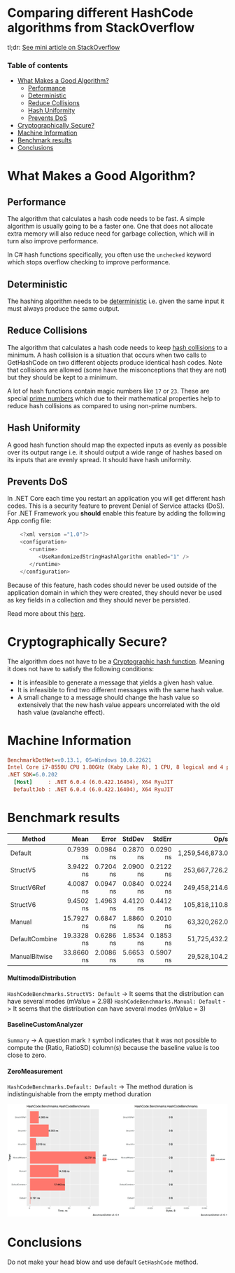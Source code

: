 ﻿# Comparing different HashCode algorithms from StackOverflow

tl;dr: [See mini article on StackOverflow](https://stackoverflow.com/a/56539595)

### Table of contents
- [What Makes a Good Algorithm?](#what-makes-a-good-algorithm)
    * [Performance](#performance)
    * [Deterministic](#deterministic)
    * [Reduce Collisions](#reduce-collisions)
    * [Hash Uniformity](#hash-uniformity)
    * [Prevents DoS](#prevents-dos)
- [Cryptographically Secure?](#cryptographically-secure)
- [Machine Information](#machine-information)
- [Benchmark results](#benchmark-results)
- [Conclusions](#conclusions)

<a name="what-makes-a-good-algorithm"></a>
# What Makes a Good Algorithm?

<a name="performance"></a>
## Performance
The algorithm that calculates a hash code needs to be fast. A simple algorithm is usually going to be a faster one. One that does not allocate extra memory will also reduce need for garbage collection, which will in turn also improve performance.

In C# hash functions specifically, you often use the `unchecked` keyword which stops overflow checking to improve performance.

<a name="deterministic"></a>
## Deterministic
The hashing algorithm needs to be [deterministic](https://en.wikipedia.org/wiki/Deterministic_algorithm) i.e. given the same input it must always produce the same output.

<a name="reduce-collisions"></a>
## Reduce Collisions
The algorithm that calculates a hash code needs to keep [hash collisions](https://freemanlaw.com/hash-collisions-explained/) to a minimum. A hash collision is a situation that occurs when two calls to GetHashCode on two different objects produce identical hash codes. Note that collisions are allowed (some have the misconceptions that they are not) but they should be kept to a minimum.

A lot of hash functions contain magic numbers like `17` or `23`. These are special [prime numbers](https://en.wikipedia.org/wiki/Prime_number) which due to their mathematical properties help to reduce hash collisions as compared to using non-prime numbers.

<a name="hash-uniformity"></a>
## Hash Uniformity
A good hash function should map the expected inputs as evenly as possible over its output range i.e. it should output a wide range of hashes based on its inputs that are evenly spread. It should have hash uniformity.

<a name="prevents-dos"></a>
## Prevents DoS
In .NET Core each time you restart an application you will get different hash codes. This is a security feature to prevent Denial of Service attacks (DoS). For .NET Framework you **should** enable this feature by adding the following App.config file:
```cs
    <?xml version ="1.0"?>  
    <configuration>  
       <runtime>  
          <UseRandomizedStringHashAlgorithm enabled="1" />  
       </runtime>  
    </configuration>
```
Because of this feature, hash codes should never be used outside of the application domain in which they were created, they should never be used as key fields in a collection and they should never be persisted.

Read more about this [here](https://andrewlock.net/why-is-string-gethashcode-different-each-time-i-run-my-program-in-net-core/).

<a name="cryptographically-secure"></a>

# Cryptographically Secure?
The algorithm does not have to be a [Cryptographic hash function](https://en.wikipedia.org/wiki/Cryptographic_hash_function). Meaning it does not have to satisfy the following conditions:

- It is infeasible to generate a message that yields a given hash value.
- It is infeasible to find two different messages with the same hash value.
- A small change to a message should change the hash value so extensively that the new hash value appears uncorrelated with the old hash value (avalanche effect).

<a name="machine-information"></a>
# Machine Information

``` ini
BenchmarkDotNet=v0.13.1, OS=Windows 10.0.22621
Intel Core i7-8550U CPU 1.80GHz (Kaby Lake R), 1 CPU, 8 logical and 4 physical cores
.NET SDK=6.0.202
  [Host]     : .NET 6.0.4 (6.0.422.16404), X64 RyuJIT
  DefaultJob : .NET 6.0.4 (6.0.422.16404), X64 RyuJIT
```

<a name="benchmark-results"></a>
# Benchmark results

| Method         |       Mean |     Error |    StdDev |    StdErr |            Op/s | Allocated |
|----------------|-----------:|----------:|----------:|----------:|----------------:|----------:|
| Default        |  0.7939 ns | 0.0984 ns | 0.2870 ns | 0.0290 ns | 1,259,546,873.0 |         - |
| StructV5       |  3.9422 ns | 0.7204 ns | 2.0900 ns | 0.2122 ns |   253,667,726.2 |         - |
| StructV6Ref    |  4.0087 ns | 0.0947 ns | 0.0840 ns | 0.0224 ns |   249,458,214.6 |         - |
| StructV6       |  9.4502 ns | 1.4963 ns | 4.4120 ns | 0.4412 ns |   105,818,110.8 |         - |
| Manual         | 15.7927 ns | 0.6847 ns | 1.8860 ns | 0.2010 ns |    63,320,262.0 |         - |
| DefaultCombine | 19.3328 ns | 0.6286 ns | 1.8534 ns | 0.1853 ns |    51,725,432.2 |         - |
| ManualBitwise  | 33.8660 ns | 2.0086 ns | 5.6653 ns | 0.5907 ns |    29,528,104.2 |         - |

#### MultimodalDistribution
`HashCodeBenchmarks.StructV5: Default` -> It seems that the distribution can have several modes (mValue = 2.98)
`HashCodeBenchmarks.Manual: Default`   -> It seems that the distribution can have several modes (mValue = 3)
#### BaselineCustomAnalyzer
`Summary` -> A question mark `?` symbol indicates that it was not possible to compute the (Ratio, RatioSD) column(s) because the baseline value is too close to zero.
#### ZeroMeasurement
`HashCodeBenchmarks.Default: Default` -> The method duration is indistinguishable from the empty method duration

![Plot](assets/HashCodeBenchmarks.png)

<a name="conclusions"></a>
# Conclusions

Do not make your head blow and use default `GetHashCode` method.